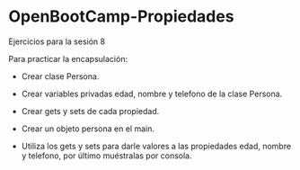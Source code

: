 # OpenBootCamp-Propiedades
Ejercicios para la sesión 8

Para practicar la encapsulación:

- Crear clase Persona.

- Crear variables privadas edad, nombre y telefono de la clase Persona.

- Crear gets y sets de cada propiedad.

- Crear un objeto persona en el main.

- Utiliza los gets y sets para darle valores a las propiedades edad, nombre y telefono, por último muéstralas por consola.
